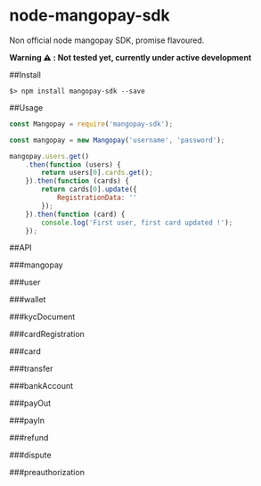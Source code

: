 # node-mangopay-sdk
Non official node mangopay SDK, promise flavoured.

**Warning ⚠️ : Not tested yet, currently under active development**

##Install

`$> npm install mangopay-sdk --save`

##Usage

``` js
const Mangopay = require('mangopay-sdk');

const mangopay = new Mangopay('username', 'password');

mangopay.users.get()
    .then(function (users) {
        return users[0].cards.get();
    }).then(function (cards) {
        return cards[0].update({
            RegistrationData: ''
        });
    }).then(function (card) {
        console.log('First user, first card updated !');
    });

```

##API

###mangopay

###user

###wallet

###kycDocument

###cardRegistration

###card

###transfer

###bankAccount

###payOut

###payIn

###refund

###dispute

###preauthorization